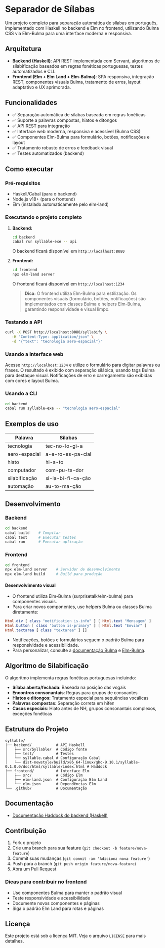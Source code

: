# Separador de Sílabas

Um projeto completo para separação automática de sílabas em português, implementado com Haskell no backend e Elm no frontend, utilizando Bulma CSS via Elm-Bulma para uma interface moderna e responsiva.

## Arquitetura

- **Backend (Haskell)**: API REST implementada com Servant, algoritmos de silabificação baseados em regras fonéticas portuguesas, testes automatizados e CLI.
- **Frontend (Elm + Elm Land + Elm-Bulma)**: SPA responsiva, integração REST, componentes visuais Bulma, tratamento de erros, layout adaptativo e UX aprimorada.

## Funcionalidades

- ✅ Separação automática de sílabas baseada em regras fonéticas
- ✅ Suporte a palavras compostas, hiatos e ditongos
- ✅ API REST para integração
- ✅ Interface web moderna, responsiva e acessível (Bulma CSS)
- ✅ Componentes Elm-Bulma para formulário, botões, notificações e layout
- ✅ Tratamento robusto de erros e feedback visual
- ✅ Testes automatizados (backend)

## Como executar

### Pré-requisitos

- Haskell/Cabal (para o backend)
- Node.js v18+ (para o frontend)
- Elm (instalado automaticamente pelo elm-land)

### Executando o projeto completo

1. **Backend:**

   ```bash
   cd backend
   cabal run syllable-exe -- api
   ```

   O backend ficará disponível em `http://localhost:8080`

2. **Frontend:**

   ```bash
   cd frontend
   npx elm-land server
   ```

   O frontend ficará disponível em `http://localhost:1234`

   > **Dica:** O frontend utiliza Elm-Bulma para estilização. Os componentes visuais (formulário, botões, notificações) são implementados com classes Bulma e helpers Elm-Bulma, garantindo responsividade e visual limpo.

### Testando a API

```bash
curl -X POST http://localhost:8080/syllabify \
   -H "Content-Type: application/json" \
   -d '{"text": "tecnologia aero-espacial"}'
```

### Usando a interface web

Acesse `http://localhost:1234` e utilize o formulário para digitar palavras ou frases. O resultado é exibido com separação silábica, usando tags Bulma para destaque visual. Notificações de erro e carregamento são exibidas com cores e layout Bulma.

### Usando a CLI

```bash
cd backend
cabal run syllable-exe -- "tecnologia aero-espacial"
```

## Exemplos de uso

| Palavra       | Sílabas            |
| ------------- | ------------------ |
| tecnologia    | tec-no-lo-gi-a     |
| aero-espacial | a-e-ro-es-pa-cial  |
| hiato         | hi-a-to            |
| computador    | com-pu-ta-dor      |
| silabificação | si-la-bi-fi-ca-ção |
| automação     | au-to-ma-ção       |

## Desenvolvimento

### Backend

```bash
cd backend
cabal build    # Compilar
cabal test     # Executar testes
cabal run      # Executar aplicação
```

### Frontend

```bash
cd frontend
npx elm-land server    # Servidor de desenvolvimento
npx elm-land build     # Build para produção
```

#### Desenvolvimento visual

- O frontend utiliza Elm-Bulma (surprisetalk/elm-bulma) para componentes visuais.
- Para criar novos componentes, use helpers Bulma ou classes Bulma diretamente:

```elm
Html.div [ class "notification is-info" ] [ Html.text "Mensagem" ]
Html.button [ class "button is-primary" ] [ Html.text "Enviar" ]
Html.textarea [ class "textarea" ] []
```

- Notificações, botões e formulários seguem o padrão Bulma para responsividade e acessibilidade.
- Para personalizar, consulte a [documentação Bulma](https://bulma.io/documentation/) e [Elm-Bulma](https://package.elm-lang.org/packages/surprisetalk/elm-bulma/latest/).

## Algoritmo de Silabificação

O algoritmo implementa regras fonéticas portuguesas incluindo:

- **Sílaba aberta/fechada**: Baseada na posição das vogais
- **Encontros consonantais**: Regras para grupos de consoantes
- **Hiatos e ditongos**: Tratamento especial para sequências vocálicas
- **Palavras compostas**: Separação correta em hífen
- **Casos especiais**: Hiato antes de NH, grupos consonantais complexos, exceções fonéticas

## Estrutura do Projeto

```
syllable/
├── backend/           # API Haskell
│   ├── src/Syllable/  # Código fonte
│   ├── test/          # Testes
│   └── syllable.cabal # Configuração Cabal
│   └── dist-newstyle/build/x86_64-linux/ghc-9.10.1/syllable-0.1.0.0/doc/html/syllable/index.html # Haddock
├── frontend/          # Interface Elm
│   ├── src/           # Código Elm
│   ├── elm-land.json  # Configuração Elm Land
│   └── elm.json       # Dependências Elm
└── .github/           # Documentação
```

## Documentação

- [Documentação Haddock do backend (Haskell)](docs/haddock/index.html)

## Contribuição

1. Fork o projeto
2. Crie uma branch para sua feature (`git checkout -b feature/nova-feature`)
3. Commit suas mudanças (`git commit -am 'Adiciona nova feature'`)
4. Push para a branch (`git push origin feature/nova-feature`)
5. Abra um Pull Request

### Dicas para contribuir no frontend

- Use componentes Bulma para manter o padrão visual
- Teste responsividade e acessibilidade
- Documente novos componentes e páginas
- Siga o padrão Elm Land para rotas e páginas

## Licença

Este projeto está sob a licença MIT. Veja o arquivo `LICENSE` para mais detalhes.
